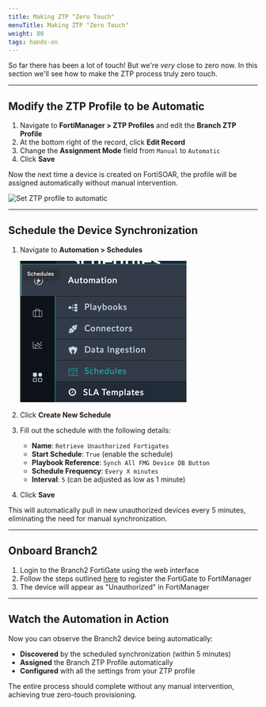 ```yaml
---
title: Making ZTP "Zero Touch"
menuTitle: Making ZTP "Zero Touch"
weight: 80
tags: hands-on
---
```


So far there has been a lot of touch! But we're _very_ close to zero now. In this section we'll see how to make the ZTP process truly zero touch.

---

## Modify the ZTP Profile to be Automatic

1. Navigate to **FortiManager > ZTP Profiles** and edit the **Branch ZTP Profile**
2. At the bottom right of the record, click **Edit Record**
3. Change the **Assignment Mode** field from `Manual` to `Automatic`
4. Click **Save**

Now the next time a device is created on FortiSOAR, the profile will be assigned automatically without manual intervention.

![Set ZTP profile to automatic](images/ztp_profile_auto.png)

---

## Schedule the Device Synchronization

1. Navigate to **Automation > Schedules**
   
   ![Schedule Management](schedules.png)

2. Click **Create New Schedule**

3. Fill out the schedule with the following details:
    - **Name**: `Retrieve Unauthorized Fortigates`
    - **Start Schedule**: `True` (enable the schedule)
    - **Playbook Reference**: `Synch All FMG Device DB Button`
    - **Schedule Frequency**: `Every X minutes`
    - **Interval**: `5` (can be adjusted as low as 1 minute)

4. Click **Save**

This will automatically pull in new unauthorized devices every 5 minutes, eliminating the need for manual synchronization.

---

## Onboard Branch2

1. Login to the Branch2 FortiGate using the web interface
2. Follow the steps outlined [here](/chapter-05-ztp/06-page-onboard-fortigate) to register the FortiGate to FortiManager
3. The device will appear as "Unauthorized" in FortiManager

---

## Watch the Automation in Action

Now you can observe the Branch2 device being automatically:

- **Discovered** by the scheduled synchronization (within 5 minutes)
- **Assigned** the Branch ZTP Profile automatically
- **Configured** with all the settings from your ZTP profile

The entire process should complete without any manual intervention, achieving true zero-touch provisioning.